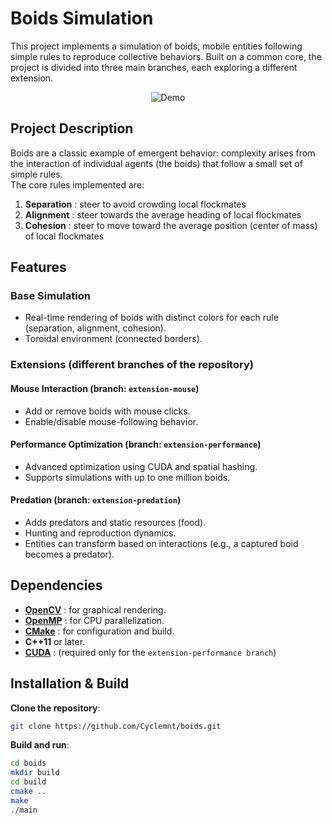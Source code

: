 # Boids Simulation  

This project implements a simulation of boids, mobile entities following simple rules to reproduce collective behaviors. Built on a common core, the project is divided into three main branches, each exploring a different extension.  

<p align="center">
  <img src="demo.gif" alt="Demo"/>
</p>


## Project Description  
Boids are a classic example of emergent behavior: complexity arises from the interaction of individual agents (the boids) that follow a small set of simple rules.  
The core rules implemented are:  
1. **Separation** : steer to avoid crowding local flockmates  
2. **Alignment** : steer towards the average heading of local flockmates  
3. **Cohesion** : steer to move toward the average position (center of mass) of local flockmates  

## Features  
### Base Simulation  
- Real-time rendering of boids with distinct colors for each rule (separation, alignment, cohesion).  
- Toroidal environment (connected borders).  

### Extensions (different branches of the repository)  
#### Mouse Interaction (branch: `extension-mouse`)  
- Add or remove boids with mouse clicks.  
- Enable/disable mouse-following behavior.  

#### Performance Optimization (branch: `extension-performance`)  
- Advanced optimization using CUDA and spatial hashing.
- Supports simulations with up to one million boids.  

#### Predation (branch: `extension-predation`)  
- Adds predators and static resources (food).  
- Hunting and reproduction dynamics.  
- Entities can transform based on interactions (e.g., a captured boid becomes a predator).  

## Dependencies
- **[OpenCV](https://opencv.org/)** : for graphical rendering.
- **[OpenMP](https://www.openmp.org/)** : for CPU parallelization.
- **[CMake](https://cmake.org/)** : for configuration and build.
- **C++11** or later.
- **[CUDA](https://developer.nvidia.com/cuda-toolkit)** : (required only for the `extension-performance branch`)

## Installation & Build
**Clone the repository**:
   ```bash
   git clone https://github.com/Cyclemnt/boids.git
  ```
**Build and run**:
   ```bash
   cd boids
   mkdir build
   cd build
   cmake ..
   make
   ./main
  ```
